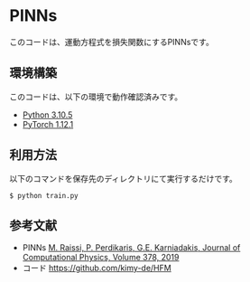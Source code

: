 # PINNs
このコードは、運動方程式を損失関数にするPINNsです。

## 環境構築
このコードは、以下の環境で動作確認済みです。
- [Python 3.10.5](https://www.python.org/downloads/release/python-3105/)  
- [PyTorch 1.12.1](https://pytorch.org/get-started/previous-versions/)

## 利用方法
以下のコマンドを保存先のディレクトリにて実行するだけです。
```
$ python train.py
```

## 参考文献
- PINNs [M. Raissi, P. Perdikaris, G.E. Karniadakis, Journal of Computational Physics, Volume 378, 2019](https://www.sciencedirect.com/science/article/abs/pii/S0021999118307125)
- コード <https://github.com/kimy-de/HFM>